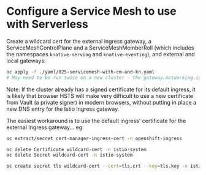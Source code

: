 # Configure a Service Mesh to use with Serverless


Create a wildcard cert for the external ingress gateway, a ServiceMeshControlPlane and a ServiceMeshMemberRoll (which includes the namespaces `knative-serving` and `knative-eventing`), and external and local gateways:

```bash
oc apply -f ./yaml/025-servicemesh-with-cm-and-kn.yaml
# May need to be run twice on a new cluster - the gateway.networking.istio.io CRD isn't created until the first ServiceMesh is created
```


Note: If the cluster already has a signed certificate for its default ingress, it is likely that browser HSTS will make very difficult to use a new certificate from Vault (a private signer) in modern browsers, without putting in place a new DNS entry for the Istio Ingress gateway.

The easiest workaround is to use the default ingress' certificate for the external Ingress gateway... eg:

```bash
oc extract/secret cert-manager-ingress-cert -n openshift-ingress

oc delete Certificate wildcard-cert -n istio-system
oc delete Secret wildcard-cert -n istio-system

oc create secret tls wildcard-cert --cert=tls.crt --key=tls.key -n istio-system

```

